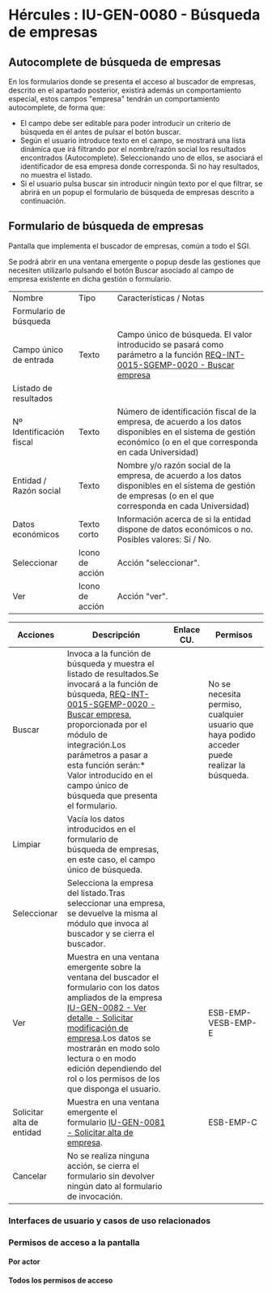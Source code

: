 # Hércules : IU\-GEN\-0080 \- Búsqueda de empresas







## Autocomplete de búsqueda de empresas

En los formularios donde se presenta el acceso al buscador de empresas, descrito en el apartado posterior, existirá además un comportamiento especial, estos campos "empresa" tendrán un comportamiento autocomplete, de forma que:

* El campo debe ser editable para poder introducir un criterio de búsqueda en él antes de pulsar el botón buscar.
* Según el usuario introduce texto en el campo, se mostrará una lista dinámica que irá filtrando por el nombre/razón social los resultados encontrados (Autocomplete). Seleccionando uno de ellos, se asociará el identificador de esa empresa donde corresponda. Si no hay resultados, no muestra el listado.
* Si el usuario pulsa buscar sin introducir ningún texto por el que filtrar, se abrirá en un popup el formulario de búsqueda de empresas descrito a continuación.

## Formulario de búsqueda de empresas

Pantalla que implementa el buscador de empresas, común a todo el SGI. 

Se podrá abrir en una ventana emergente o popup desde las gestiones que necesiten utilizarlo pulsando el botón Buscar asociado al campo de empresa existente en dicha gestión o formulario.



|  | | |
| --- | --- | --- |
| Nombre | Tipo | Características / Notas |
| Formulario de búsqueda | | |
| Campo único de entrada | Texto | Campo único de búsqueda. El valor introducido se pasará como parámetro a la función [REQ\-INT\-0015\-SGEMP\-0020 \- Buscar empresa](/hercules/sgi-sistema-de-gestion-de-investigacion/requisitos-y-analisis-funcional/analisis-funcional-sgi-hercules/gen-aspectos-generales/int-requisitos-de-integracion/req-int-0015-sgemp-integracion-con-sistema-de-gestion-de-empresas/req-int-0015-sgemp-0020-buscar-empresa.md "/hercules/sgi-sistema-de-gestion-de-investigacion/requisitos-y-analisis-funcional/analisis-funcional-sgi-hercules/gen-aspectos-generales/int-requisitos-de-integracion/req-int-0015-sgemp-integracion-con-sistema-de-gestion-de-empresas/req-int-0015-sgemp-0020-buscar-empresa.md") |
| Listado de resultados | | |
| Nº Identificación fiscal | Texto | Número de identificación fiscal de la empresa, de acuerdo a los datos disponibles en el sistema de gestión económico (o en el que corresponda en cada Universidad) |
| Entidad / Razón social | Texto | Nombre y/o razón social de la empresa, de acuerdo a los datos disponibles en el sistema de gestión de empresas (o en el que corresponda en cada Universidad) |
| Datos económicos | Texto corto | Información acerca de si la entidad dispone de datos económicos o no. Posibles valores: Sí / No. |
| Seleccionar | Icono de acción | Acción "seleccionar". |
| Ver | Icono de acción | Acción "ver". |



| Acciones | Descripción | Enlace CU. | Permisos |
| --- | --- | --- | --- |
| Buscar | Invoca a la función de búsqueda y muestra el listado de resultados.Se invocará a la función de búsqueda, [REQ\-INT\-0015\-SGEMP\-0020 \- Buscar empresa](/hercules/sgi-sistema-de-gestion-de-investigacion/requisitos-y-analisis-funcional/analisis-funcional-sgi-hercules/gen-aspectos-generales/int-requisitos-de-integracion/req-int-0015-sgemp-integracion-con-sistema-de-gestion-de-empresas/req-int-0015-sgemp-0020-buscar-empresa.md "/hercules/sgi-sistema-de-gestion-de-investigacion/requisitos-y-analisis-funcional/analisis-funcional-sgi-hercules/gen-aspectos-generales/int-requisitos-de-integracion/req-int-0015-sgemp-integracion-con-sistema-de-gestion-de-empresas/req-int-0015-sgemp-0020-buscar-empresa.md"), proporcionada por el módulo de integración.Los parámetros a pasar a esta función serán:* Valor introducido en el campo único de búsqueda que presenta el formulario. |  | No se necesita permiso, cualquier usuario que haya podido acceder puede realizar la búsqueda. |
| Limpiar | Vacía los datos introducidos en el formulario de búsqueda de empresas, en este caso, el campo único de búsqueda. |  |  |
| Seleccionar | Selecciona la empresa del listado.Tras seleccionar una empresa, se devuelve la misma al módulo que invoca al buscador y se cierra el buscador. |  |  |
| Ver | Muestra en una ventana emergente sobre la ventana del buscador el formulario con los datos ampliados de la empresa [IU\-GEN\-0082 \- Ver detalle \- Solicitar modificación de empresa](https://confluence.um.es/confluence/pages/createpage.action?spaceKey=HERCULES&title=IU-GEN-0082+-+Ver+detalle+-+Solicitar+modificaci%C3%B3n+de+empresa&linkCreation=true&fromPageId=597852553 "/confluence/pages/createpage.action?spaceKey=HERCULES&title=IU-GEN-0082+-+Ver+detalle+-+Solicitar+modificaci%C3%B3n+de+empresa&linkCreation=true&fromPageId=597852553").Los datos se mostrarán en modo solo lectura o en modo edición dependiendo del rol o los permisos de los que disponga el usuario. |  | ESB\-EMP\-VESB\-EMP\-E |
| Solicitar alta de entidad | Muestra en una ventana emergente el formulario [IU\-GEN\-0081 \- Solicitar alta de empresa](/hercules/sgi-sistema-de-gestion-de-investigacion/requisitos-y-analisis-funcional/analisis-funcional-sgi-hercules/gen-aspectos-generales/sha-buscadores-y-listados-comunes/iu-gen-0081-solicitar-alta-de-empresa.md "/hercules/sgi-sistema-de-gestion-de-investigacion/requisitos-y-analisis-funcional/analisis-funcional-sgi-hercules/gen-aspectos-generales/sha-buscadores-y-listados-comunes/iu-gen-0081-solicitar-alta-de-empresa.md"). |  | ESB\-EMP\-C |
| Cancelar | No se realiza ninguna acción, se cierra el formulario sin devolver ningún dato al formulario de invocación. |  |  |

### Interfaces de usuario y casos de uso relacionados





















### Permisos de acceso a la pantalla

#### Por actor

#### Todos los permisos de acceso







